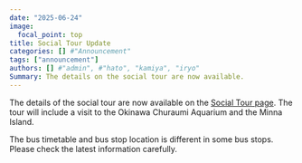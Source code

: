 ```yaml
---
date: "2025-06-24"
image:
  focal_point: top
title: Social Tour Update
categories: [] #"Announcement"
tags: ["announcement"]
authors: [] #"admin", #"hato", "kamiya", "iryo"
Summary: The details on the social tour are now available.
---
```


The details of the social tour are now available on the [Social Tour page](/event/tour). 
The tour will include a visit to the Okinawa Churaumi Aquarium and the Minna Island.

The bus timetable and bus stop location is different in some bus stops.
Please check the latest information carefully.

